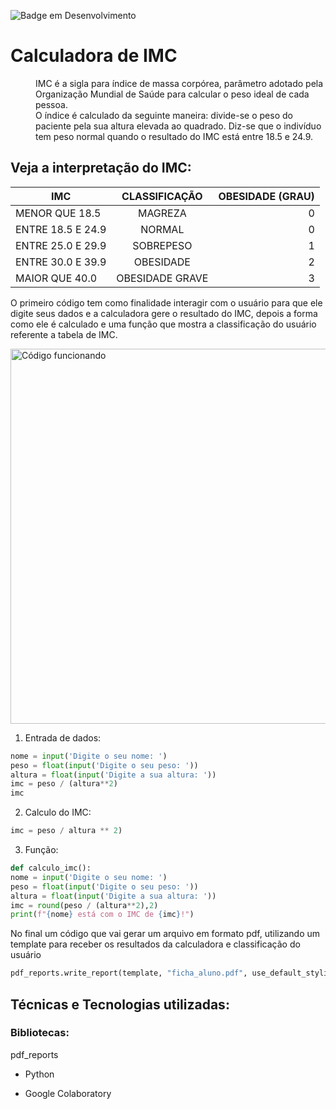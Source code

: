 ![Badge em Desenvolvimento](http://img.shields.io/static/v1?label=STATUS&message=EM%20DESENVOLVIMENTO&color=GREEN&style=for-the-badge)
# Calculadora de IMC
<dl>
<dd>IMC é a sigla para índice de massa corpórea, parâmetro adotado pela Organização Mundial de Saúde para calcular o peso ideal de cada pessoa.</dd>
<dd>O índice é calculado da seguinte maneira: divide-se o peso do paciente pela sua altura elevada ao quadrado. Diz-se que o indivíduo tem peso normal quando o resultado do IMC está entre 18.5 e 24.9.</dd>
</dl>
	
## Veja a interpretação do IMC:

| IMC			          | CLASSIFICAÇÃO			| OBESIDADE (GRAU)|
|-------------------|:-----------------:|----------------:|
|MENOR QUE 18.5		  |  MAGREZA			    | 0|
|ENTRE 18.5 E 24.9	|  NORMAL				    | 0|
|ENTRE 25.0 E 29.9	|  SOBREPESO			  |	1|
|ENTRE 30.0 E 39.9		|  OBESIDADE			  |	2|
|MAIOR QUE 40.0			    |  OBESIDADE GRAVE	|	3|

O primeiro código tem como finalidade interagir com o usuário para que ele digite seus dados e a calculadora gere o resultado do IMC, depois a forma como ele é calculado e uma função que mostra a classificação do usuário referente a tabela de IMC.

<img src=".\Animação.gif" alt="Código funcionando" width="600px" heidth="400px">

1.	Entrada de dados:
````python
nome = input('Digite o seu nome: ')
peso = float(input('Digite o seu peso: '))
altura = float(input('Digite a sua altura: '))
imc = peso / (altura**2)
imc
````
2.	Calculo do IMC:
````python
imc = peso / altura ** 2)
````

3.	Função:
````python
def calculo_imc():
nome = input('Digite o seu nome: ')
peso = float(input('Digite o seu peso: '))
altura = float(input('Digite a sua altura: '))
imc = round(peso / (altura**2),2)
print(f"{nome} está com o IMC de {imc}!")
````


No final um código que vai gerar um arquivo em formato pdf, utilizando um template para receber os resultados da calculadora e classificação do usuário

````python
pdf_reports.write_report(template, "ficha_aluno.pdf", use_default_styling=False)
````

## Técnicas e Tecnologias utilizadas:

### Bibliotecas:
pdf_reports


 - Python
	
- Google Colaboratory

